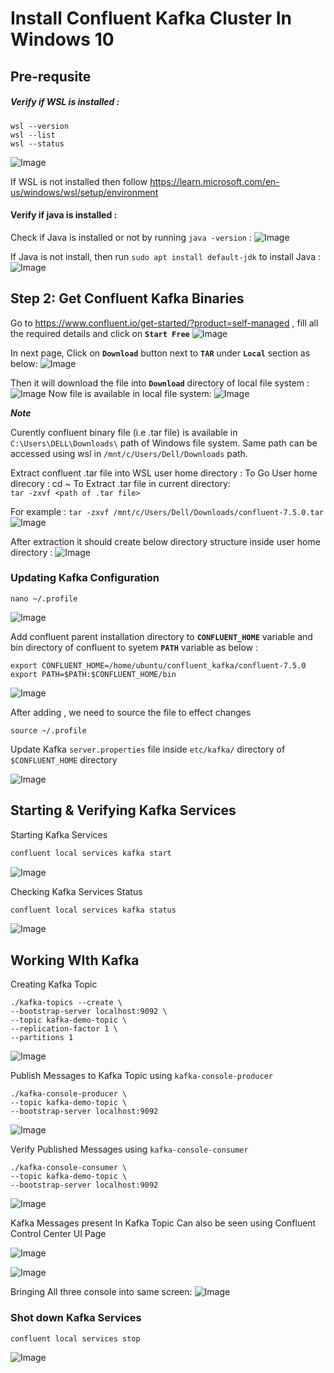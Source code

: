 # Install Confluent Kafka Cluster In Windows 10

## Pre-requsite  

##### Verify if WSL is installed :
```
wsl --version
wsl --list
wsl --status
```
![Image](/Asset/Screenshots/SeetingUpConfluentKafka/checkIfWSLIsInstalled.PNG)


If WSL is not installed then follow <https://learn.microsoft.com/en-us/windows/wsl/setup/environment>


#### Verify if java is installed :
Check if Java is installed or not by running ```java -version``` :
![Image](/Asset/Screenshots/SeetingUpConfluentKafka/javaVersion.PNG)


If Java is not install, then run ```sudo apt install default-jdk``` to install Java  :
![Image](/Asset/Screenshots/SeetingUpConfluentKafka/installJava.PNG)


## Step 2: Get Confluent Kafka Binaries

Go to <https://www.confluent.io/get-started/?product=self-managed>
 , fill all the required details and click on **`Start Free`**
![Image](/Asset/Screenshots/SeetingUpConfluentKafka/GetKafkaBinaries-1.PNG)

In next page, Click on **`Download`** button next to **`TAR`** under **`Local`** section as below:
![Image](/Asset/Screenshots/SeetingUpConfluentKafka/GetKafkaBinaries-2.PNG)

Then it will download the file into **`Download`** directory of local file system :
![Image](/Asset/Screenshots/SeetingUpConfluentKafka/GetKafkaBinaries-3.PNG)
Now file is available in local file system:
![Image](/Asset/Screenshots/SeetingUpConfluentKafka/GetKafkaBinaries-4.PNG)

***Note***

Curently confluent binary file (i.e .tar file) is available in `C:\Users\DELL\Downloads\`  path of Windows file system. Same path can be accessed using wsl in `/mnt/c/Users/Dell/Downloads` path.


Extract confluent .tar file into WSL user home directory :
To Go User home direcory  : cd ~
To Extract .tar file in current directory:  
` tar -zxvf <path of .tar file> `

For example :
```tar -zxvf /mnt/c/Users/Dell/Downloads/confluent-7.5.0.tar```
![Image](/Asset/Screenshots/SeetingUpConfluentKafka/extractConfluentBinaries.PNG)

After extraction it should create below directory structure  inside user home directory :
![Image](/Asset/Screenshots/SeetingUpConfluentKafka/AfterExtractedBinaries.PNG)


### Updating Kafka Configuration

```
nano ~/.profile
``````
![Image](/Asset/Screenshots/SeetingUpConfluentKafka/updateProfile.PNG)

Add confluent parent installation directory to **`CONFLUENT_HOME`** variable and bin directory of confluent to syetem **`PATH`** variable as below :
```
export CONFLUENT_HOME=/home/ubuntu/confluent_kafka/confluent-7.5.0
export PATH=$PATH:$CONFLUENT_HOME/bin
```

![Image](/Asset/Screenshots/SeetingUpConfluentKafka/updateProfile2.PNG)

After adding , we need to source the file to effect changes
```
source ~/.profile
``````

Update Kafka `server.properties` file inside `etc/kafka/` directory of `$CONFLUENT_HOME` directory 

![Image](/Asset/Screenshots/SeetingUpConfluentKafka/UpdatingKafkaSrverConfiguration.PNG)



## Starting & Verifying Kafka Services

Starting Kafka Services

```bash
confluent local services kafka start
```
![Image](/Asset/Screenshots/SeetingUpConfluentKafka/startKafka.PNG)

Checking Kafka Services Status

```bash
confluent local services kafka status
``````
![Image](/Asset/Screenshots/SeetingUpConfluentKafka/ShowKafkaServicesStatus.PNG)







## Working WIth Kafka

Creating Kafka Topic 

```
./kafka-topics --create \
--bootstrap-server localhost:9092 \
--topic kafka-demo-topic \
--replication-factor 1 \
--partitions 1 
```
![Image](/Asset/Screenshots/SeetingUpConfluentKafka/createTopic1.PNG)

Publish Messages to Kafka Topic using `kafka-console-producer`
```
./kafka-console-producer \
--topic kafka-demo-topic \
--bootstrap-server localhost:9092
```
![Image](/Asset/Screenshots/SeetingUpConfluentKafka/kafkaConsoleProducer.PNG)


Verify Published Messages using `kafka-console-consumer`
```
./kafka-console-consumer \
--topic kafka-demo-topic \
--bootstrap-server localhost:9092
```
![Image](/Asset/Screenshots/SeetingUpConfluentKafka/kafkaConsoleConsumer.PNG)

Kafka Messages present In Kafka Topic Can also be seen using Confluent Control Center UI Page

![Image](/Asset/Screenshots/SeetingUpConfluentKafka/KafkaTopicUI.PNG)

![Image](/Asset/Screenshots/SeetingUpConfluentKafka/KafkaTopicUI-2.PNG)

Bringing All three console into same screen:
![Image](/Asset/Screenshots/SeetingUpConfluentKafka/allTogether.PNG)



### Shot down Kafka Services
```bash
confluent local services stop
```
![Image](/Asset/Screenshots/SeetingUpConfluentKafka/stopKafka.PNG)

